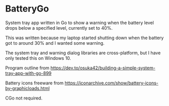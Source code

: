 # BatteryGo

System tray app written in Go to show a warning when the battery level drops below a specified level, currently set to 40%.

This was written because my laptop started shutting down when the battery got to around 30% and I wanted some warning.

The system tray and warning dialog libraries are cross-platform, but I have only tested this on Windows 10.

Program outline from https://dev.to/osuka42/building-a-simple-system-tray-app-with-go-899

Battery icons freeware from https://iconarchive.com/show/battery-icons-by-graphicloads.html

CGo not required.
